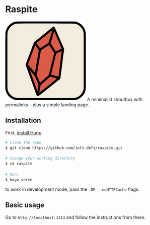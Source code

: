 # Raspite

![Raspite Logo](/static/example.png)
A minimalist shoutbox with permalinks - plus a simple landing page.

## Installation

First, [install Hugo](https://gohugo.io/getting-started/install/).

```bash
# clone the repo
$ git clone https://github.com/infi-defi/raspite.git

# change your working directory
$ cd raspite

# Run!
$ hugo serve
```
to work in development mode, pass the `-DF --noHTTPCache` flags.

## Basic usage

Go to `http://localhost:1313` and follow the instructions from there.